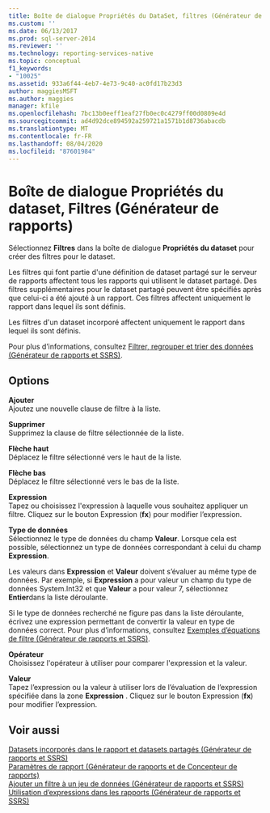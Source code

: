 ```yaml
---
title: Boîte de dialogue Propriétés du DataSet, filtres (Générateur de rapports) | Microsoft Docs
ms.custom: ''
ms.date: 06/13/2017
ms.prod: sql-server-2014
ms.reviewer: ''
ms.technology: reporting-services-native
ms.topic: conceptual
f1_keywords:
- "10025"
ms.assetid: 933a6f44-4eb7-4e73-9c40-ac0fd17b23d3
author: maggiesMSFT
ms.author: maggies
manager: kfile
ms.openlocfilehash: 7bc13b0eeff1eaf27fb0ec0c4279ff00d0809e4d
ms.sourcegitcommit: ad4d92dce894592a259721a1571b1d8736abacdb
ms.translationtype: MT
ms.contentlocale: fr-FR
ms.lasthandoff: 08/04/2020
ms.locfileid: "87601984"
---
```

# <a name="dataset-properties-dialog-box-filters-report-builder"></a>Boîte de dialogue Propriétés du dataset, Filtres (Générateur de rapports)
  Sélectionnez **Filtres** dans la boîte de dialogue **Propriétés du dataset** pour créer des filtres pour le dataset.  
  
 Les filtres qui font partie d'une définition de dataset partagé sur le serveur de rapports affectent tous les rapports qui utilisent le dataset partagé. Des filtres supplémentaires pour le dataset partagé peuvent être spécifiés après que celui-ci a été ajouté à un rapport. Ces filtres affectent uniquement le rapport dans lequel ils sont définis.  
  
 Les filtres d'un dataset incorporé affectent uniquement le rapport dans lequel ils sont définis.  
  
 Pour plus d’informations, consultez [Filtrer, regrouper et trier des données &#40;Générateur de rapports et SSRS&#41;](report-design/filter-group-and-sort-data-report-builder-and-ssrs.md).  
  
## <a name="options"></a>Options  
 **Ajouter**  
 Ajoutez une nouvelle clause de filtre à la liste.  
  
 **Supprimer**  
 Supprimez la clause de filtre sélectionnée de la liste.  
  
 **Flèche haut**  
 Déplacez le filtre sélectionné vers le haut de la liste.  
  
 **Flèche bas**  
 Déplacez le filtre sélectionné vers le bas de la liste.  
  
 **Expression**  
 Tapez ou choisissez l'expression à laquelle vous souhaitez appliquer un filtre. Cliquez sur le bouton Expression (**fx**) pour modifier l’expression.  
  
 **Type de données**  
 Sélectionnez le type de données du champ **Valeur**. Lorsque cela est possible, sélectionnez un type de données correspondant à celui du champ **Expression**.  
  
 Les valeurs dans **Expression** et **Valeur** doivent s’évaluer au même type de données. Par exemple, si **Expression** a pour valeur un champ du type de données System.Int32 et que **Valeur** a pour valeur 7, sélectionnez **Entier**dans la liste déroulante.  
  
 Si le type de données recherché ne figure pas dans la liste déroulante, écrivez une expression permettant de convertir la valeur en type de données correct. Pour plus d’informations, consultez [Exemples d’équations de filtre &#40;Générateur de rapports et SSRS&#41;](report-design/filter-equation-examples-report-builder-and-ssrs.md).  
  
 **Opérateur**  
 Choisissez l'opérateur à utiliser pour comparer l'expression et la valeur.  
  
 **Valeur**  
 Tapez l’expression ou la valeur à utiliser lors de l’évaluation de l’expression spécifiée dans la zone **Expression** . Cliquez sur le bouton Expression (**fx**) pour modifier l’expression.  
  
## <a name="see-also"></a>Voir aussi  
 [Datasets incorporés dans le rapport et datasets partagés &#40;Générateur de rapports et SSRS&#41;](report-data/report-embedded-datasets-and-shared-datasets-report-builder-and-ssrs.md)   
 [Paramètres de rapport &#40;Générateur de rapports et de Concepteur de rapports&#41;](report-design/report-parameters-report-builder-and-report-designer.md)   
 [Ajouter un filtre à un jeu de données &#40;Générateur de rapports et SSRS&#41;](report-data/add-a-filter-to-a-dataset-report-builder-and-ssrs.md)   
 [Utilisation d’expressions dans les rapports &#40;Générateur de rapports et SSRS&#41;](report-design/expression-uses-in-reports-report-builder-and-ssrs.md)  
  
  
